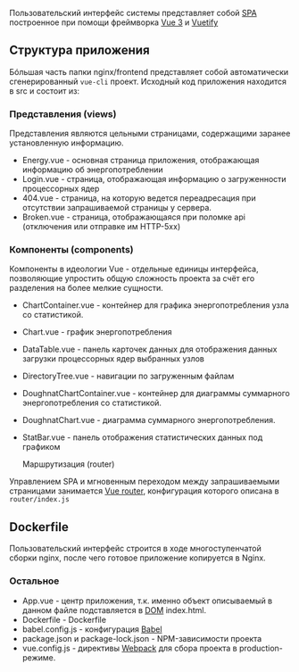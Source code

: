 Пользовательский интерфейс системы представляет собой [SPA](https://ru.wikipedia.org/wiki/Одностраничное_приложение)
построенное при помощи фреймворка [Vue 3](https://v3.vuejs.org/) и [Vuetify](https://vuetifyjs.com/en/)

## Структура приложения
Бóльшая часть папки nginx/frontend представляет собой автоматически сгенерированный `vue-cli` проект. Исходный код приложения находится в src и состоит из:

### Представления (views)
Представления являются цельными страницами, содержащими заранее установленную информацию.
* Energy.vue - основная страница приложения, отображающая информацию об энергопотреблении
* Login.vue - страница, отображающая информацию о загруженности процессорных ядер
* 404.vue - страница, на которую ведется переадресация при отсутствии запрашиваемой страницы у сервера.
* Broken.vue - страница, отображающаяся при поломке api (отключения или отправке им HTTP-5xx)

### Компоненты (components)
Компоненты в идеологии Vue - отдельные единицы интерфейса, позволяющие упростить общую сложность проекта за счёт его разделения на более мелкие сущности.

* ChartContainer.vue - контейнер для графика энергопотребления узла со статистикой.
* Chart.vue - график энергопотребления 

* DataTable.vue - панель карточек данных для отображения данных загрузки процессорных ядер выбранных узлов
* DirectoryTree.vue - навигации по загруженным файлам

* DoughnatChartContainer.vue - контейнер для диаграммы суммарного энергопотребления со статистикой.
* DoughnatChart.vue - диаграмма суммарного энергопотребления.

* StatBar.vue - панель отображения статистических данных под графиком

  Маршрутизация (router)

Управлением SPA и мгновенным переходом между запрашиваемыми страницами занимается [Vue router](https://router.vuejs.org/ru/), конфигурация которого описана в `router/index.js`

## Dockerfile
Пользовательский интерфейс строится в ходе многоступенчатой сборки nginx, после чего готовое приложение копируется в Nginx.

### Остальное
* App.vue - центр приложения, т.к. именно объект описываемый в данном файле подставляется в [DOM](https://habr.com/ru/post/243815/) index.html. 
* Dockerfile - Dockerfile
* babel.config.js - конфигурация [Babel](https://babeljs.io/docs/en/)
* package.json и package-lock.json - NPM-зависимости проекта
* vue.config.js - директивы [Webpack](https://habr.com/ru/post/514838/) для сбора проекта в production-режиме.
